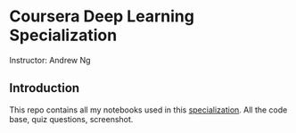 # Coursera Deep Learning Specialization

Instructor: Andrew Ng

## Introduction
This repo contains all my notebooks used in this <a href="https://www.coursera.org/specializations/deep-learning">specialization</a>. All the code base, quiz questions, screenshot.
